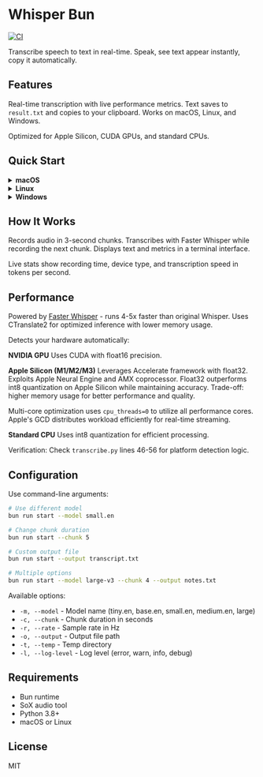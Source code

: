 # Whisper Bun

[![CI](https://github.com/caioborghi/whisper_bun/workflows/CI/badge.svg)](https://github.com/caioborghi/whisper_bun/actions/workflows/ci.yml)

Transcribe speech to text in real-time. Speak, see text appear instantly, copy it automatically.

## Features

Real-time transcription with live performance metrics. Text saves to `result.txt` and copies to your clipboard. Works on macOS, Linux, and Windows.

Optimized for Apple Silicon, CUDA GPUs, and standard CPUs.

## Quick Start

<details>
<summary><strong>macOS</strong></summary>

### Prerequisites

1. **Install Bun** ([https://bun.sh](https://bun.sh))
   ```bash
   curl -fsSL https://bun.sh/install | bash
   ```

2. **Install SoX** ([http://sox.sourceforge.net](http://sox.sourceforge.net))
   ```bash
   brew install sox
   ```

3. **Install Python 3.8+** (usually pre-installed on macOS)
   ```bash
   python3 --version
   ```
   If not installed: `brew install python3`

### Setup and Run

```bash
bun install
./setup-whisper.sh
bun run start
```

Press `Ctrl+C` to stop. Find your transcription in `result.txt` or paste from clipboard.

</details>

<details>
<summary><strong>Linux</strong></summary>

### Prerequisites

1. **Install Bun** ([https://bun.sh](https://bun.sh))
   ```bash
   curl -fsSL https://bun.sh/install | bash
   ```

2. **Install SoX**

   **Ubuntu/Debian:**
   ```bash
   sudo apt-get update
   sudo apt-get install sox libsox-fmt-all
   ```

   **Fedora/RHEL:**
   ```bash
   sudo dnf install sox
   ```

   **Arch:**
   ```bash
   sudo pacman -S sox
   ```

3. **Install Python 3.8+**

   **Ubuntu/Debian:**
   ```bash
   sudo apt-get install python3 python3-pip python3-venv
   ```

   **Fedora/RHEL:**
   ```bash
   sudo dnf install python3 python3-pip
   ```

   **Arch:**
   ```bash
   sudo pacman -S python python-pip
   ```

### Setup and Run

```bash
bun install
./setup-whisper.sh
bun run start
```

Press `Ctrl+C` to stop. Find your transcription in `result.txt` or paste from clipboard.

</details>

<details>
<summary><strong>Windows</strong></summary>

### Prerequisites

1. **Install Bun** ([https://bun.sh](https://bun.sh))
   ```powershell
   powershell -c "irm bun.sh/install.ps1 | iex"
   ```

2. **Install SoX** ([http://sox.sourceforge.net](http://sox.sourceforge.net))
   - Download from [SourceForge](https://sourceforge.net/projects/sox/files/sox/)
   - Or use Chocolatey:
     ```powershell
     choco install sox.portable
     ```
   - Or use Scoop:
     ```powershell
     scoop install sox
     ```

3. **Install Python 3.8+** ([https://www.python.org/downloads](https://www.python.org/downloads))
   - Download and install from official website
   - Make sure to check "Add Python to PATH" during installation

### Setup and Run

```bash
bun install
bash setup-whisper.sh
bun run start
```

Press `Ctrl+C` to stop. Find your transcription in `result.txt` or paste from clipboard.

**Note:** On Windows, you may need to run commands in Git Bash or WSL for the setup script to work properly.

</details>

## How It Works

Records audio in 3-second chunks. Transcribes with Faster Whisper while recording the next chunk. Displays text and metrics in a terminal interface.

Live stats show recording time, device type, and transcription speed in tokens per second.

## Performance

Powered by [Faster Whisper](https://github.com/SYSTRAN/faster-whisper) - runs 4-5x faster than original Whisper. Uses CTranslate2 for optimized inference with lower memory usage.

Detects your hardware automatically:

**NVIDIA GPU**
Uses CUDA with float16 precision.

**Apple Silicon (M1/M2/M3)**
Leverages Accelerate framework with float32. Exploits Apple Neural Engine and AMX coprocessor. Float32 outperforms int8 quantization on Apple Silicon while maintaining accuracy. Trade-off: higher memory usage for better performance and quality.

Multi-core optimization uses `cpu_threads=0` to utilize all performance cores. Apple's GCD distributes workload efficiently for real-time streaming.

**Standard CPU**
Uses int8 quantization for efficient processing.

Verification: Check `transcribe.py` lines 46-56 for platform detection logic.

## Configuration

Use command-line arguments:

```bash
# Use different model
bun run start --model small.en

# Change chunk duration
bun run start --chunk 5

# Custom output file
bun run start --output transcript.txt

# Multiple options
bun run start --model large-v3 --chunk 4 --output notes.txt
```

Available options:
- `-m, --model` - Model name (tiny.en, base.en, small.en, medium.en, large)
- `-c, --chunk` - Chunk duration in seconds
- `-r, --rate` - Sample rate in Hz
- `-o, --output` - Output file path
- `-t, --temp` - Temp directory
- `-l, --log-level` - Log level (error, warn, info, debug)

## Requirements

- Bun runtime
- SoX audio tool
- Python 3.8+
- macOS or Linux

## License

MIT
